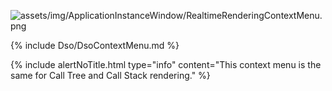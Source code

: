 
![assets/img/ApplicationInstanceWindow/RealtimeRenderingContextMenu.png](../../../assets/img/ApplicationInstanceWindow/RealtimeRenderingContextMenu.png)

{% include Dso/DsoContextMenu.md  %}

{% include alertNoTitle.html  type="info" content="This context menu is the same for Call Tree and Call Stack rendering." %}